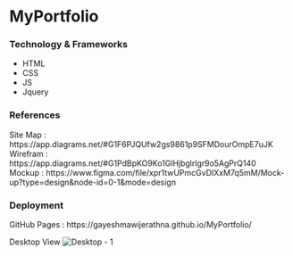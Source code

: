 # MyPortfolio
<h3>Technology & Frameworks</h3>

<ul>
  <li>HTML</li>
  <li>CSS</li>
  <li>JS</li>
  <li>Jquery</li>
</ul>
<h3>References</h3>
Site Map : https://app.diagrams.net/#G1F6PJQUfw2gs9861p9SFMDourOmpE7uJK <br>
Wirefram :  https://app.diagrams.net/#G1PdBpKO9Ko1GlHjbglrlgr9o5AgPrQ140<br>
Mockup : https://www.figma.com/file/xpr1twUPmcGvDIXxM7q5mM/Mock-up?type=design&node-id=0-1&mode=design

<h3>Deployment</h3>
<!-- InfinityFree : http://  <br> -->
GitHub Pages : https://gayeshmawijerathna.github.io/MyPortfolio/ <br>

 

Desktop View
![Desktop - 1](https://github.com/GayeshmaWijerathna/MyPortfolio/assets/109783810/5b608f0e-899f-405d-883b-5e176fcf00f1)

